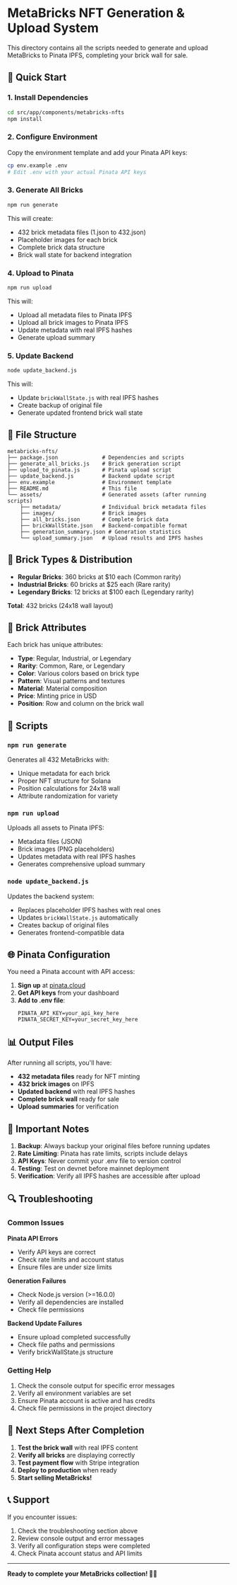 # MetaBricks NFT Generation & Upload System

This directory contains all the scripts needed to generate and upload MetaBricks to Pinata IPFS, completing your brick wall for sale.

## 🚀 Quick Start

### 1. Install Dependencies
```bash
cd src/app/components/metabricks-nfts
npm install
```

### 2. Configure Environment
Copy the environment template and add your Pinata API keys:
```bash
cp env.example .env
# Edit .env with your actual Pinata API keys
```

### 3. Generate All Bricks
```bash
npm run generate
```
This will create:
- 432 brick metadata files (1.json to 432.json)
- Placeholder images for each brick
- Complete brick data structure
- Brick wall state for backend integration

### 4. Upload to Pinata
```bash
npm run upload
```
This will:
- Upload all metadata files to Pinata IPFS
- Upload all brick images to Pinata IPFS
- Update metadata with real IPFS hashes
- Generate upload summary

### 5. Update Backend
```bash
node update_backend.js
```
This will:
- Update `brickWallState.js` with real IPFS hashes
- Create backup of original file
- Generate updated frontend brick wall state

## 📁 File Structure

```
metabricks-nfts/
├── package.json              # Dependencies and scripts
├── generate_all_bricks.js    # Brick generation script
├── upload_to_pinata.js       # Pinata upload script
├── update_backend.js         # Backend update script
├── env.example               # Environment template
├── README.md                 # This file
└── assets/                   # Generated assets (after running scripts)
    ├── metadata/             # Individual brick metadata files
    ├── images/               # Brick images
    ├── all_bricks.json       # Complete brick data
    ├── brickWallState.json   # Backend-compatible format
    ├── generation_summary.json # Generation statistics
    └── upload_summary.json   # Upload results and IPFS hashes
```

## 🧱 Brick Types & Distribution

- **Regular Bricks**: 360 bricks at $10 each (Common rarity)
- **Industrial Bricks**: 60 bricks at $25 each (Rare rarity)  
- **Legendary Bricks**: 12 bricks at $100 each (Legendary rarity)

**Total**: 432 bricks (24x18 wall layout)

## 🎨 Brick Attributes

Each brick has unique attributes:
- **Type**: Regular, Industrial, or Legendary
- **Rarity**: Common, Rare, or Legendary
- **Color**: Various colors based on brick type
- **Pattern**: Visual patterns and textures
- **Material**: Material composition
- **Price**: Minting price in USD
- **Position**: Row and column on the brick wall

## 🔧 Scripts

### `npm run generate`
Generates all 432 MetaBricks with:
- Unique metadata for each brick
- Proper NFT structure for Solana
- Position calculations for 24x18 wall
- Attribute randomization for variety

### `npm run upload`
Uploads all assets to Pinata IPFS:
- Metadata files (JSON)
- Brick images (PNG placeholders)
- Updates metadata with real IPFS hashes
- Generates comprehensive upload summary

### `node update_backend.js`
Updates the backend system:
- Replaces placeholder IPFS hashes with real ones
- Updates `brickWallState.js` automatically
- Creates backup of original files
- Generates frontend-compatible data

## 🌐 Pinata Configuration

You need a Pinata account with API access:

1. **Sign up** at [pinata.cloud](https://pinata.cloud)
2. **Get API keys** from your dashboard
3. **Add to .env file**:
   ```
   PINATA_API_KEY=your_api_key_here
   PINATA_SECRET_KEY=your_secret_key_here
   ```

## 📊 Output Files

After running all scripts, you'll have:

- **432 metadata files** ready for NFT minting
- **432 brick images** on IPFS
- **Updated backend** with real IPFS hashes
- **Complete brick wall** ready for sale
- **Upload summaries** for verification

## 🚨 Important Notes

1. **Backup**: Always backup your original files before running updates
2. **Rate Limiting**: Pinata has rate limits, scripts include delays
3. **API Keys**: Never commit your .env file to version control
4. **Testing**: Test on devnet before mainnet deployment
5. **Verification**: Verify all IPFS hashes are accessible after upload

## 🔍 Troubleshooting

### Common Issues

**Pinata API Errors**
- Verify API keys are correct
- Check rate limits and account status
- Ensure files are under size limits

**Generation Failures**
- Check Node.js version (>=16.0.0)
- Verify all dependencies are installed
- Check file permissions

**Backend Update Failures**
- Ensure upload completed successfully
- Check file paths and permissions
- Verify brickWallState.js structure

### Getting Help

1. Check the console output for specific error messages
2. Verify all environment variables are set
3. Ensure Pinata account is active and has credits
4. Check file permissions in the project directory

## 🎯 Next Steps After Completion

1. **Test the brick wall** with real IPFS content
2. **Verify all bricks** are displaying correctly
3. **Test payment flow** with Stripe integration
4. **Deploy to production** when ready
5. **Start selling MetaBricks!**

## 📞 Support

If you encounter issues:
1. Check the troubleshooting section above
2. Review console output and error messages
3. Verify all configuration steps were completed
4. Check Pinata account status and API limits

---

**Ready to complete your MetaBricks collection! 🧱✨**

